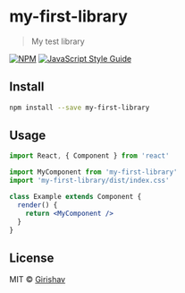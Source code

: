 # my-first-library

> My test library

[![NPM](https://img.shields.io/npm/v/my-first-library.svg)](https://www.npmjs.com/package/my-first-library) [![JavaScript Style Guide](https://img.shields.io/badge/code_style-standard-brightgreen.svg)](https://standardjs.com)

## Install

```bash
npm install --save my-first-library
```

## Usage

```jsx
import React, { Component } from 'react'

import MyComponent from 'my-first-library'
import 'my-first-library/dist/index.css'

class Example extends Component {
  render() {
    return <MyComponent />
  }
}
```

## License

MIT © [Girishav](https://github.com/Girishav)
